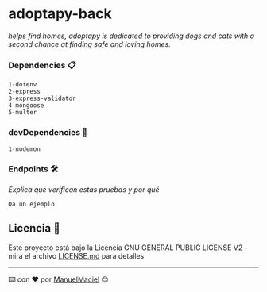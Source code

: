 # adoptapy-back

_helps find homes, adoptapy is dedicated to providing dogs and cats with a second chance at finding safe and loving homes._

### Dependencies 📋

```
1-dotenv
2-express
3-express-validator
4-mongoose
5-multer
```

### devDependencies 🔧

```
1-nodemon
```

### Endpoints 🛠️

_Explica que verifican estas pruebas y por qué_

```
Da un ejemplo
```

## Licencia 📄

Este proyecto está bajo la Licencia GNU GENERAL PUBLIC LICENSE V2 - mira el archivo [LICENSE.md](LICENSE.md) para detalles

---
⌨️ con ❤️ por [ManuelMaciel](https://github.com/ManuelMaciel) 😊